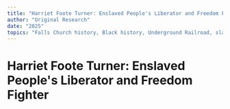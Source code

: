 ```yaml
---
title: "Harriet Foote Turner: Enslaved People's Liberator and Freedom Fighter"
author: "Original Research"
date: "2025"
topics: "Falls Church history, Black history, Underground Railroad, slavery resistance, emancipation, Tinner Hill"
---
```


# Harriet Foote Turner: Enslaved People's Liberator and Freedom Fighter 